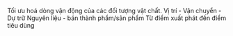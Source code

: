 Tối ưu hoá dòng vận động của các đối tượng vật chất.
	Vị trí - Vận chuyển - Dự trữ
	Nguyên liệu - bán thành phẩm/sản phẩm
	Từ điểm xuất phát đến điểm tiêu dùng

